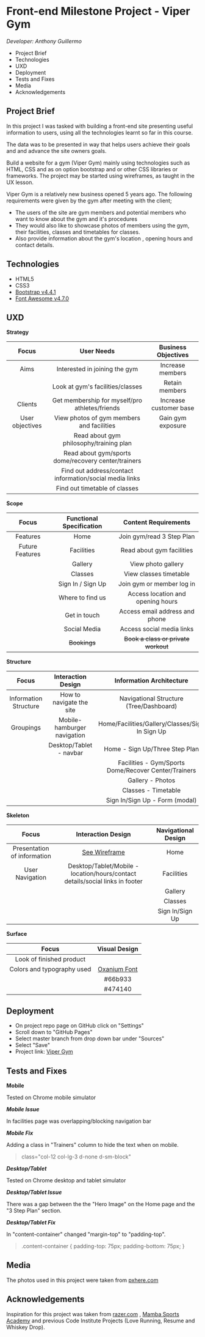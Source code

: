 
# Front-end Milestone Project - Viper Gym

*Developer: Anthony Guillermo*

 - Project Brief 
 - Technologies
 - UXD
 - Deployment
 - Tests and Fixes
 - Media
 - Acknowledgements
 

## Project Brief

In this project I was tasked with building a front-end site presenting useful information to users, using all the technologies  learnt so far in this course.

The data was to be presented in way that helps users achieve their goals and and advance the site owners goals.

Build a website for a gym (Viper Gym) mainly using technologies such as HTML, CSS and as on option bootstrap and or other CSS libraries or frameworks. The project may be started using wireframes, as taught in the UX lesson.

Viper Gym is a relatively new business opened 5 years ago. The following requirements were given by the gym after meeting with the client;

 - The users of the site are gym members and potential members who want to know about the gym and it's procedures
 - They would also like to showcase photos of members using the gym, their facilities, classes and timetables for classes.
 - Also provide information about the gym's location , opening hours and contact details.

## Technologies

 - HTML5
 - CSS3
 - [Bootstrap v4.4.1](https://getbootstrap.com/)
- [Font Awesome v4.7.0](https://fontawesome.com/v4.7.0/)

## UXD

**Strategy**

|Focus	|User Needs	|Business Objectives	|
|:------------:|:------------:|:------------:|
|Aims	|Interested in joining the gym	|Increase members	|
|	|Look at gym's facilities/classes	|Retain members	|
|Clients|Get membership for myself/pro athletes/friends| Increase customer base|
|User objectives|View photos of gym members and facilities|Gain gym exposure
|	|Read about gym philosophy/training plan|		|
|	|Read about gym/sports dome/recovery center/trainers|		|
|	|Find out address/contact information/social media links| 		|
|	|Find out timetable of classes|		|

**Scope**

|Focus	|Functional Specification	|Content Requirements	|
|:------------:|:------------:|:------------:|
|Features	|Home	|Join gym/read 3 Step Plan	|
|Future Features|Facilities	|Read about gym facilities	|
|	|Gallery	|View photo gallery|
|	|Classes	|View classes timetable|
|	|Sign In / Sign Up|Join gym or member log in|
|	|Where to find us|Access location and opening hours|
|	|Get in touch|Access email address and phone|
|	|Social Media|Access social media links|
|	|~~Bookings~~|~~Book a class or private workout~~|

**Structure**

|Focus	|Interaction Design	|Information Architecture	|
|:------------:|:------------:|:------------:|
|Information Structure	|How to navigate the site	|Navigational Structure (Tree/Dashboard)	|
|Groupings|Mobile- hamburger navigation|Home/Facilities/Gallery/Classes/Sign In Sign Up|
|	|Desktop/Tablet - navbar|Home - Sign Up/Three Step Plan	|	
|	|	|Facilities - Gym/Sports Dome/Recover Center/Trainers|
|	|	|Gallery - Photos|
|	|	|Classes - Timetable|
|	|	|Sign In/Sign Up - Form (modal)|

**Skeleton**

|Focus	|Interaction Design	|Navigational Design	|
|:------------:|:------------:|:------------:|
|Presentation of information|[See Wireframe](https://github.com/anthonybguillermo/frontend-project/blob/master/wireframe/wireframe-vipergym.pdf)|Home|
|User Navigation|Desktop/Tablet/Mobile - location/hours/contact details/social links in footer|Facilities
|	|	|Gallery|
|	|	|Classes|
|	|	|Sign In/Sign Up|

**Surface**

|Focus	|Visual Design	|
|:------------:|:------------:|
|Look of finished product|	|
|Colors and typography used|[Oxanium Font](https://fonts.googleapis.com/css?family=Oxanium&display=swap)	|
|	|#66b933	|
|	|#474140|

## Deployment

 - On project repo page on GitHub click on "Settings"
 - Scroll  down to "GitHub Pages"
 - Select master branch from drop down bar under "Sources"
 - Select "Save"
 - Project link: [Viper Gym](https://anthonybguillermo.github.io/frontend-project/) 

## Tests and Fixes

**Mobile** 

Tested on Chrome mobile simulator

***Mobile Issue***

In facilities page was overlapping/blocking navigation bar

***Mobile Fix***

Adding a class in "Trainers" column to hide the text when on mobile.

> class="col-12 col-lg-3 d-none d-sm-block"

***Desktop/Tablet***

Tested on Chrome desktop and tablet simulator

***Desktop/Tablet Issue***

There was a gap between the the "Hero Image" on the Home page and the "3 Step Plan" section. 

***Desktop/Tablet Fix***

In "content-container" changed "margin-top" to "padding-top".

> .content-container {
padding-top: 75px;
padding-bottom: 75px;
}

## Media

The photos used in this project were taken from [pxhere.com](pxhere.com)

## Acknowledgements

Inspiration for this project was taken from [razer.com](razer.com) , [Mamba Sports Academy](https://mambasportsacademy.com/) and previous Code Institute Projects (Love Running, Resume and Whiskey Drop).
              
